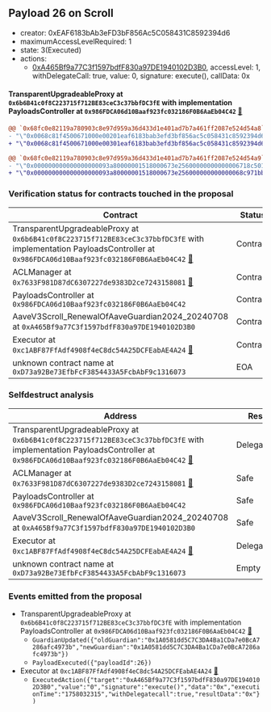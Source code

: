 ## Payload 26 on Scroll

- creator: 0xEAF6183bAb3eFD3bF856Ac5C058431C8592394d6
- maximumAccessLevelRequired: 1
- state: 3(Executed)
- actions:
  - [0xA465Bf9a77C3f1597bdfF830a97DE1940102D3B0](https://scrollscan.com/tx/0xA465Bf9a77C3f1597bdfF830a97DE1940102D3B0), accessLevel: 1, withDelegateCall: true, value: 0, signature: execute(), callData: 0x

#### TransparentUpgradeableProxy at `0x6b6B41c0f8C223715f712BE83ceC3c37bbfDC3fE` with implementation PayloadsController at `0x986FDCA06d10Baaf923fc032186F0B6AaEb04C42` [:ghost:](https://github.com/bgd-labs/aave-address-book  "GovernanceV3Scroll.PAYLOADS_CONTROLLER")

```diff
@@ `0x68fc0e82119a780903c8e97d959a36d433d1e401ad7b7a461ff2087e524d54a8` raw  @@
- "\"0x0068c81f4500671000e00201eaf6183bab3efd3bf856ac5c058431c8592394d6\""
+ "\"0x0068c81f4500671000e00301eaf6183bab3efd3bf856ac5c058431c8592394d6\""

@@ `0x68fc0e82119a780903c8e97d959a36d433d1e401ad7b7a461ff2087e524d54a9` raw  @@
- "\"0x000000000000000000093a80000001518000673e25600000000000006718c501\""
+ "\"0x000000000000000000093a80000001518000673e256000000000000068c971bb\""

```
### Verification status for contracts touched in the proposal

| Contract | Status |
|---------|------------|
| TransparentUpgradeableProxy at `0x6b6B41c0f8C223715f712BE83ceC3c37bbfDC3fE` with implementation PayloadsController at `0x986FDCA06d10Baaf923fc032186F0B6AaEb04C42` [:ghost:](https://github.com/bgd-labs/aave-address-book  "GovernanceV3Scroll.PAYLOADS_CONTROLLER") | Contract |
| ACLManager at `0x7633F981D87dC6307227de9383D2ce7243158081` [:ghost:](https://github.com/bgd-labs/aave-address-book  "AaveV3Scroll.ACL_MANAGER") | Contract |
| PayloadsController at `0x986FDCA06d10Baaf923fc032186F0B6AaEb04C42` | Contract |
| AaveV3Scroll_RenewalOfAaveGuardian2024_20240708 at `0xA465Bf9a77C3f1597bdfF830a97DE1940102D3B0` | Contract |
| Executor at `0xc1ABF87FfAdf4908f4eC8dc54A25DCFEabAE4A24` [:ghost:](https://github.com/bgd-labs/aave-address-book  "AaveV3Scroll.ACL_ADMIN") | Contract |
| unknown contract name at `0xD73a92Be73EfbFcF3854433A5FcbAbF9c1316073` | EOA |

### Selfdestruct analysis

| Address | Result |
|---------|------------|
| TransparentUpgradeableProxy at `0x6b6B41c0f8C223715f712BE83ceC3c37bbfDC3fE` with implementation PayloadsController at `0x986FDCA06d10Baaf923fc032186F0B6AaEb04C42` [:ghost:](https://github.com/bgd-labs/aave-address-book  "GovernanceV3Scroll.PAYLOADS_CONTROLLER") | DelegateCall |
| ACLManager at `0x7633F981D87dC6307227de9383D2ce7243158081` [:ghost:](https://github.com/bgd-labs/aave-address-book  "AaveV3Scroll.ACL_MANAGER") | Safe |
| PayloadsController at `0x986FDCA06d10Baaf923fc032186F0B6AaEb04C42` | Safe |
| AaveV3Scroll_RenewalOfAaveGuardian2024_20240708 at `0xA465Bf9a77C3f1597bdfF830a97DE1940102D3B0` | Safe |
| Executor at `0xc1ABF87FfAdf4908f4eC8dc54A25DCFEabAE4A24` [:ghost:](https://github.com/bgd-labs/aave-address-book  "AaveV3Scroll.ACL_ADMIN") | DelegateCall |
| unknown contract name at `0xD73a92Be73EfbFcF3854433A5FcbAbF9c1316073` | Empty |

### Events emitted from the proposal

- TransparentUpgradeableProxy at `0x6b6B41c0f8C223715f712BE83ceC3c37bbfDC3fE` with implementation PayloadsController at `0x986FDCA06d10Baaf923fc032186F0B6AaEb04C42` [:ghost:](https://github.com/bgd-labs/aave-address-book  "GovernanceV3Scroll.PAYLOADS_CONTROLLER")
  - `GuardianUpdated({"oldGuardian":"0x1A0581dd5C7C3DA4Ba1CDa7e0BcA7286afc4973b","newGuardian":"0x1A0581dd5C7C3DA4Ba1CDa7e0BcA7286afc4973b"})`
  - `PayloadExecuted({"payloadId":26})`
- Executor at `0xc1ABF87FfAdf4908f4eC8dc54A25DCFEabAE4A24` [:ghost:](https://github.com/bgd-labs/aave-address-book  "AaveV3Scroll.ACL_ADMIN")
  - `ExecutedAction({"target":"0xA465Bf9a77C3f1597bdfF830a97DE1940102D3B0","value":"0","signature":"execute()","data":"0x","executionTime":"1758032315","withDelegatecall":true,"resultData":"0x"})`
